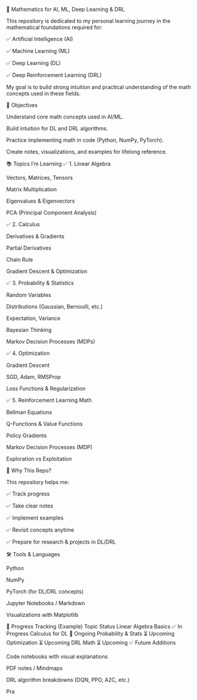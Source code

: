 📘 Mathematics for AI, ML, Deep Learning & DRL

This repository is dedicated to my personal learning journey in the mathematical foundations required for:

✅ Artificial Intelligence (AI)

✅ Machine Learning (ML)

✅ Deep Learning (DL)

✅ Deep Reinforcement Learning (DRL)

My goal is to build strong intuition and practical understanding of the math concepts used in these fields.

🎯 Objectives

Understand core math concepts used in AI/ML.

Build intuition for DL and DRL algorithms.

Practice implementing math in code (Python, NumPy, PyTorch).

Create notes, visualizations, and examples for lifelong reference.

📚 Topics I’m Learning
✅ 1. Linear Algebra

Vectors, Matrices, Tensors

Matrix Multiplication

Eigenvalues & Eigenvectors

PCA (Principal Component Analysis)

✅ 2. Calculus

Derivatives & Gradients

Partial Derivatives

Chain Rule

Gradient Descent & Optimization

✅ 3. Probability & Statistics

Random Variables

Distributions (Gaussian, Bernoulli, etc.)

Expectation, Variance

Bayesian Thinking

Markov Decision Processes (MDPs)

✅ 4. Optimization

Gradient Descent

SGD, Adam, RMSProp

Loss Functions & Regularization

✅ 5. Reinforcement Learning Math

Bellman Equations

Q-Functions & Value Functions

Policy Gradients

Markov Decision Processes (MDP)

Exploration vs Exploitation

🧠 Why This Repo?

This repository helps me:

✅ Track progress

✅ Take clear notes

✅ Implement examples

✅ Revisit concepts anytime

✅ Prepare for research & projects in DL/DRL

🛠 Tools & Languages

Python

NumPy

PyTorch (for DL/DRL concepts)

Jupyter Notebooks / Markdown

Visualizations with Matplotlib

📅 Progress Tracking (Example)
Topic Status
Linear Algebra Basics ✅ In Progress
Calculus for DL 🔄 Ongoing
Probability & Stats ⏳ Upcoming
Optimization ⏳ Upcoming
DRL Math ⏳ Upcoming
✅ Future Additions

Code notebooks with visual explanations

PDF notes / Mindmaps

DRL algorithm breakdowns (DQN, PPO, A2C, etc.)

Pra
